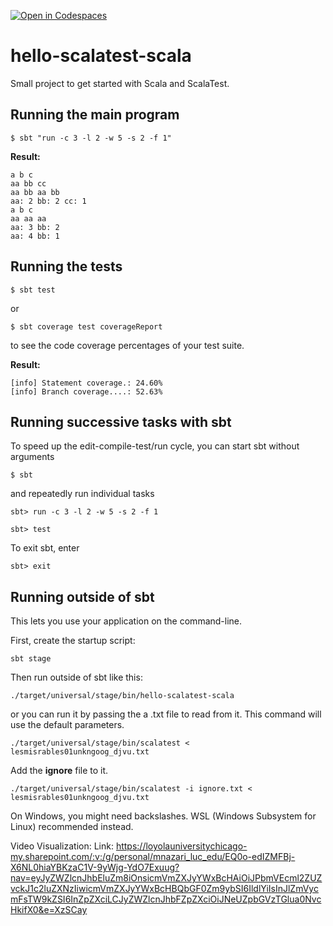 [![Open in Codespaces](https://classroom.github.com/assets/launch-codespace-2972f46106e565e64193e422d61a12cf1da4916b45550586e14ef0a7c637dd04.svg)](https://classroom.github.com/open-in-codespaces?assignment_repo_id=16147442)
# hello-scalatest-scala

Small project to get started with Scala and ScalaTest.


## Running the main program

```
$ sbt "run -c 3 -l 2 -w 5 -s 2 -f 1"
```

**Result:** 
```
a b c
aa bb cc 
aa bb aa bb
aa: 2 bb: 2 cc: 1
a b c
aa aa aa
aa: 3 bb: 2
aa: 4 bb: 1
```


## Running the tests

```
$ sbt test
```

or

```
$ sbt coverage test coverageReport
```

to see the code coverage percentages of your test suite.


**Result:** 

```
[info] Statement coverage.: 24.60%
[info] Branch coverage....: 52.63%
```

## Running successive tasks with sbt

To speed up the edit-compile-test/run cycle, you can start sbt without arguments

```
$ sbt 
```

and repeatedly run individual tasks

```
sbt> run -c 3 -l 2 -w 5 -s 2 -f 1
```

```
sbt> test
```

To exit sbt, enter

```
sbt> exit
```


## Running outside of sbt

This lets you use your application on the command-line.

First, create the startup script:

```
sbt stage
```

Then run outside of sbt like this:

```
./target/universal/stage/bin/hello-scalatest-scala
```

or you can run it by passing the a .txt file to read from it. This command will use the default parameters.

```
./target/universal/stage/bin/scalatest < lesmisrables01unkngoog_djvu.txt
```

Add the **ignore** file to it.
```
./target/universal/stage/bin/scalatest -i ignore.txt < lesmisrables01unkngoog_djvu.txt
```
On Windows, you might need backslashes. WSL (Windows Subsystem for Linux) recommended instead.

Video Visualization: Link: https://loyolauniversitychicago-my.sharepoint.com/:v:/g/personal/mnazari_luc_edu/EQ0o-edIZMFBj-X6NL0hiaYBKzaC1V-9yWjg-YdO7Exuug?nav=eyJyZWZlcnJhbEluZm8iOnsicmVmZXJyYWxBcHAiOiJPbmVEcml2ZUZvckJ1c2luZXNzIiwicmVmZXJyYWxBcHBQbGF0Zm9ybSI6IldlYiIsInJlZmVycmFsTW9kZSI6InZpZXciLCJyZWZlcnJhbFZpZXciOiJNeUZpbGVzTGlua0NvcHkifX0&e=XzSCay
